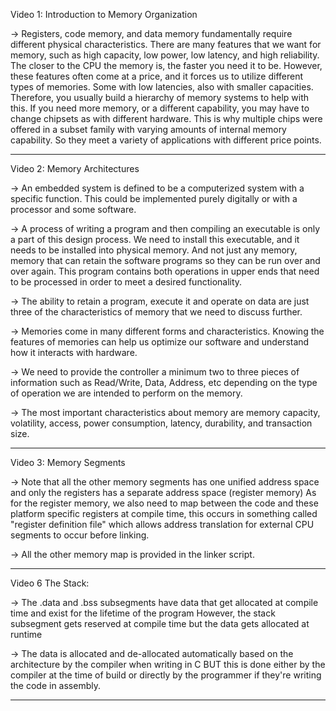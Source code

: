 Video 1:
Introduction to Memory Organization

-> Registers, code memory, and data memory fundamentally require different physical characteristics. There are many features that we want for memory, such as high capacity, low power, low latency, and high reliability. The closer to the CPU the memory is, the faster you need it to be. However, these features often come at a price, and it forces us to utilize different types of memories. Some with low latencies, also with smaller capacities. Therefore, you usually build a hierarchy of memory systems to help with this. If you need more memory, or a different capability, you may have to change chipsets as with different hardware. This is why multiple chips were offered in a subset family with varying amounts of internal memory capability. So they meet a variety of applications with different price points.

***************************************************************************************************************
Video 2:
Memory Architectures

-> An embedded system is defined to be a computerized system with a specific function. This could be implemented purely digitally or with a processor and    some software.  

-> A process of writing a program and then compiling an executable is only a part of this design process. We need to install this executable, and it needs to    be installed into physical memory. And not just any memory, memory that can retain the software programs so they can be run over and over again. This    program contains both operations in upper ends that need to be processed in order to meet a desired functionality. 

-> The ability to retain a program, execute it and operate on data are just three of the characteristics of memory that we need to discuss further.

-> Memories come in many different forms and characteristics. Knowing the features of memories can help us optimize our software and understand how it    interacts with hardware.

-> We need to provide the controller a minimum two to three pieces of information such as Read/Write, Data, Address, etc depending on the type of operation      we are intended to perform on the memory. 

-> The most important characteristics about memory are memory capacity, volatility, access, power consumption, latency, durability, and transaction size.

***************************************************************************************************************
Video 3: Memory Segments

-> Note that all the other memory segments has one unified address space and only the registers has a separate address space (register memory)
   As for the register memory, we also need to map between the code and these platform specific registers at compile time, this occurs in something called    "register definition file" which allows address translation for external CPU segments to occur before linking.

-> All the other memory map is provided in the linker script. 

***************************************************************************************************************
Video 6 The Stack:

-> The .data and .bss subsegments have data that get allocated at compile time and exist for the lifetime of the program
   However, the stack subsegment gets reserved at compile time but the data gets allocated at runtime

-> The data is allocated and de-allocated automatically based on the architecture by the compiler when writing in C BUT this is done either by the compiler    at the time of build or directly by the programmer if they're writing the code in assembly.
***************************************************************************************************************
